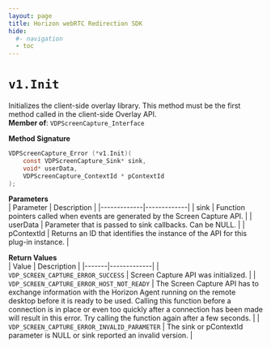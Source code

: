 ```yaml
---
layout: page
title: Horizon webRTC Redirection SDK
hide:
  #- navigation
  - toc
---
```

# `v1.Init`
Initializes the client-side overlay library. This method must be the first method called in the client-side Overlay API.  
**Member of**: `VDPScreenCapture_Interface`  

**Method Signature**  
```c
VDPScreenCapture_Error (*v1.Init)(
    const VDPScreenCapture_Sink* sink,
    void* userData,
    VDPScreenCapture_ContextId * pContextId
);
```

**Parameters**  
| Parameter   | Description |
|-------------|-------------|
| sink        | Function pointers called when events are generated by the Screen Capture API. |
| userData    | Parameter that is passed to sink callbacks. Can be NULL. |
| pContextId  | Returns an ID that identifies the instance of the API for this plug-in instance. |

**Return Values**  
| Value | Description |
|-------|-------------|
| `VDP_SCREEN_CAPTURE_ERROR_SUCCESS` | Screen Capture API was initialized. |
| `VDP_SCREEN_CAPTURE_ERROR_HOST_NOT_READY` | The Screen Capture API has to exchange information with the Horizon Agent running on the remote desktop before it is ready to be used. Calling this function before a connection is in place or even too quickly after a connection has been made will result in this error. Try calling the function again after a few seconds. |
| `VDP_SCREEN_CAPTURE_ERROR_INVALID_PARAMETER` | The sink or pContextId parameter is NULL or sink reported an invalid version. |

